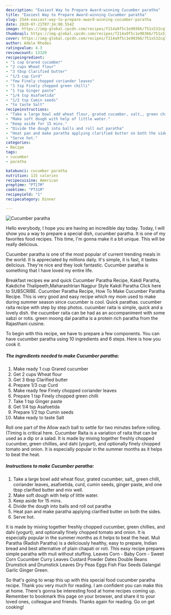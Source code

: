```yaml
---
description: "Easiest Way to Prepare Award-winning Cucumber paratha"
title: "Easiest Way to Prepare Award-winning Cucumber paratha"
slug: 2544-easiest-way-to-prepare-award-winning-cucumber-paratha
date: 2020-07-21T07:34:00.554Z
image: https://img-global.cpcdn.com/recipes/f214a9f5c1e90366/751x532cq70/cucumber-paratha-recipe-main-photo.jpg
thumbnail: https://img-global.cpcdn.com/recipes/f214a9f5c1e90366/751x532cq70/cucumber-paratha-recipe-main-photo.jpg
cover: https://img-global.cpcdn.com/recipes/f214a9f5c1e90366/751x532cq70/cucumber-paratha-recipe-main-photo.jpg
author: Adele Rhodes
ratingvalue: 4.3
reviewcount: 13320
recipeingredient:
- "1 cup Grared cucumber"
- "2 cups Wheat flour"
- "3 tbsp Clarified butter"
- "1/3 cup Curd"
- "few Finely chopped coriander leaves"
- "1 tsp Finely chopped green chilli"
- "1 tsp Ginger paste"
- "1/4 tsp Asafoetida"
- "1/2 tsp Cumin seeds"
- "to taste Salt"
recipeinstructions:
- "Take a large bowl add wheat flour, grated cucumber, salt,, green chilli, coriander leaves, asafoetida, curd, cumin seeds, ginger paste, and one tbsp clarified butter and mix well."
- "Make soft dough with help of little water."
- "Keep aside for 15 mins."
- "Divide the dough into balls and roll out paratha"
- "Heat pan and make paratha applying clarified butter on both the sides."
- "Serve hot."
categories:
- Recipe
tags:
- cucumber
- paratha

katakunci: cucumber paratha 
nutrition: 115 calories
recipecuisine: American
preptime: "PT17M"
cooktime: "PT31M"
recipeyield: "1"
recipecategory: Dinner

---
```



![Cucumber paratha](https://img-global.cpcdn.com/recipes/f214a9f5c1e90366/751x532cq70/cucumber-paratha-recipe-main-photo.jpg)

Hello everybody, I hope you are having an incredible day today. Today, I will show you a way to prepare a special dish, cucumber paratha. It is one of my favorites food recipes. This time, I'm gonna make it a bit unique. This will be really delicious.

Cucumber paratha is one of the most popular of current trending meals in the world. It is appreciated by millions daily. It's simple, it is fast, it tastes delicious. They're nice and they look fantastic. Cucumber paratha is something that I have loved my entire life.

Breakfast recipes ew and quick Cucumber Paratha Recipe, Kakdi Paratha, Kakdiche Thalipeeth,Maharashtrian Nagpur Style Kakdi Paratha Click here to SUBSCRIBE. Cucumber Paratha Recipe, How To Make Cucumber Paratha Recipe. This is very good and easy recipe which my mom used to make during summer season since cucumber is cool. Quick parathas. cucumber raita recipe with step by step photos. cucumber raita is simple, quick and a lovely dish. the cucumber raita can be had as an accompaniment with some sabzi or rotis. green moong dal paratha is a protein rich paratha from the Rajasthani cuisine.


To begin with this recipe, we have to prepare a few components. You can have cucumber paratha using 10 ingredients and 6 steps. Here is how you cook it.

<!--inarticleads1-->

##### The ingredients needed to make Cucumber paratha:

1. Make ready 1 cup Grared cucumber
1. Get 2 cups Wheat flour
1. Get 3 tbsp Clarified butter
1. Prepare 1/3 cup Curd
1. Make ready few Finely chopped coriander leaves
1. Prepare 1 tsp Finely chopped green chilli
1. Take 1 tsp Ginger paste
1. Get 1/4 tsp Asafoetida
1. Prepare 1/2 tsp Cumin seeds
1. Make ready to taste Salt


Roll one part of the Allow each ball to settle for two minutes before rolling. (Timing is critical here. Cucumber Raita is a variation of raita that can be used as a dip or a salad. It is made by mixing together freshly chopped cucumber, green chillies, and dahi (yogurt), and optionally finely chopped tomato and onion. It is especially popular in the summer months as it helps to beat the heat. 

<!--inarticleads2-->

##### Instructions to make Cucumber paratha:

1. Take a large bowl add wheat flour, grated cucumber, salt,, green chilli, coriander leaves, asafoetida, curd, cumin seeds, ginger paste, and one tbsp clarified butter and mix well.
1. Make soft dough with help of little water.
1. Keep aside for 15 mins.
1. Divide the dough into balls and roll out paratha
1. Heat pan and make paratha applying clarified butter on both the sides.
1. Serve hot.


It is made by mixing together freshly chopped cucumber, green chillies, and dahi (yogurt), and optionally finely chopped tomato and onion. It is especially popular in the summer months as it helps to beat the heat. Muli Paratha (Radish Paratha) is a deliciously healthy, easy to prepare, Indian bread and best alternative of plain chapati or roti. This easy recipe prepares simple paratha with muli without stuffing. Leaves Corn - Baby Corn - Sweet Corn Cucumber Curry Leaves Custard Powder Dates Double Beans Drumstick and Drumstick Leaves Dry Peas Eggs Fish Flax Seeds Galangal Garlic Ginger Green. 

So that's going to wrap this up with this special food cucumber paratha recipe. Thank you very much for reading. I am confident you can make this at home. There's gonna be interesting food at home recipes coming up. Remember to bookmark this page on your browser, and share it to your loved ones, colleague and friends. Thanks again for reading. Go on get cooking!
